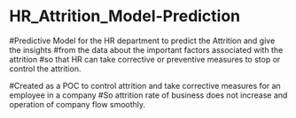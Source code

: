 # HR_Attrition_Model-Prediction

#Predictive Model for the HR department to predict the Attrition and give the insights
#from the data about the important factors associated with the attrition 
#so that HR can take corrective or preventive measures to stop or control the attrition.

#Created as a POC to control attrition and take corrective measures for an employee in a company
#So attrition rate of business does not increase and operation of company flow smoothly.

